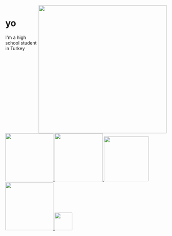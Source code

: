 <a href="https://github.com/yusufklncc?tab=repositories">
  <img align="right" src="https://github-readme-stats.vercel.app/api?username=yusufklncc&show_icons=true" width="400px" />
</a>

# yo

I'm a high school student in Turkey

<p align="left">
<a href="https://t.me/yusufklncc">
  <img src="https://img.shields.io/badge/-@yusufklncc-2CA5E0?logo=Telegram&logoColor=white" width="150"/> </a>
<a href="https://www.youtube.com/c/yusufklncc">
  <img src="https://img.shields.io/badge/-@yusufklncc-red?logo=YouTube&logoColor=white" width="150"/> </a>
<a href="https://www.paypal.com/paypalme/sevenpay">
  <img src="https://img.shields.io/badge/-@sevenpay-2CA5E0?logo=PayPal" width="140"/> </a>
<a href="https://www.buymeacoffee.com/yusufklncc">
  <img src="https://www.buymeacoffee.com/assets/img/custom_images/orange_img.png" width="150"/> </a>
<a href="https://dijital.link/yusufklncc">
  <img src="https://img.shields.io/badge/-links-white?&logoColor=black" width="55"/> </a>  
